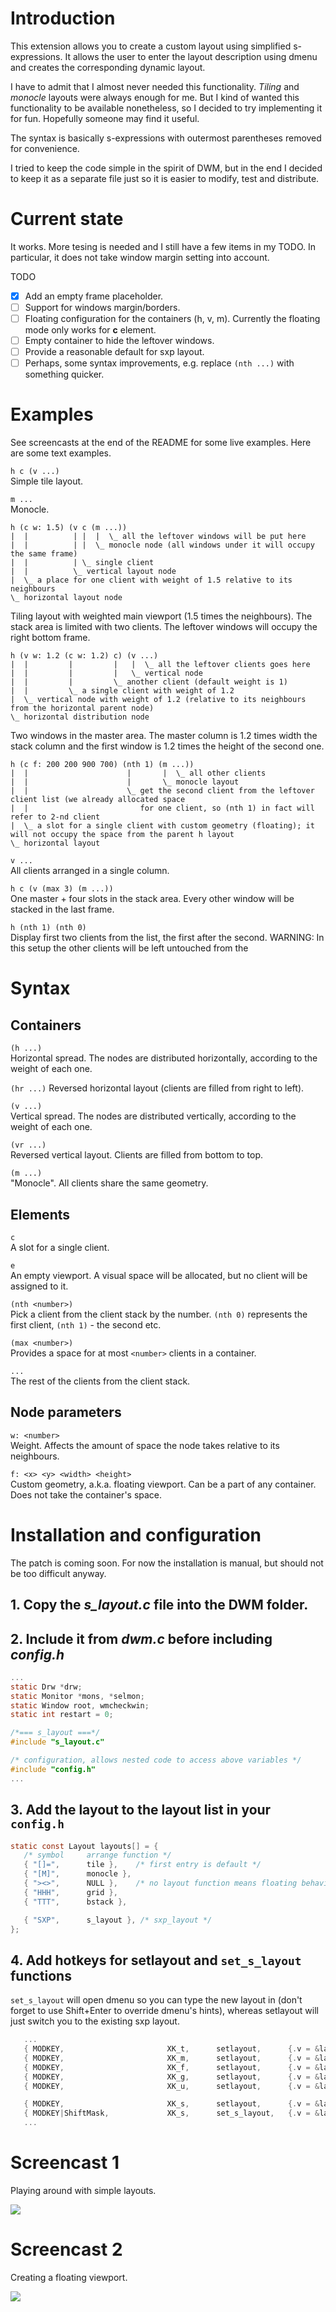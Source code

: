# Introduction

This extension allows you to create a custom layout using simplified s-expressions.
It allows the user to enter the layout description using dmenu and creates the corresponding dynamic layout.

I have to admit that I almost never needed this functionality. *Tiling* and *monocle* layouts were always enough for me.
But I kind of wanted this functionality to be available nonetheless, so I decided to try implementing it for fun.
Hopefully someone may find it useful.

The syntax is basically s-expressions with outermost parentheses removed for convenience.

I tried to keep the code simple in the spirit of DWM, but in the end I decided to keep it as a separate file just so
it is easier to modify, test and distribute.

# Current state

It works. More tesing is needed and I still have a few items in my TODO. In particular, it does not take window margin
setting into account.

TODO
- [x] Add an empty frame placeholder.
- [ ] Support for windows margin/borders.
- [ ] Floating configuration for the containers (h, v, m). Currently the floating mode only works for **c** element.
- [ ] Empty container to hide the leftover windows.
- [ ] Provide a reasonable default for sxp layout.
- [ ] Perhaps, some syntax improvements, e.g. replace `(nth ...)` with something quicker.

# Examples

See screencasts at the end of the README for some live examples.
Here are some text examples.

`h c (v ...)`  
Simple tile layout.

`m ...`  
Monocle.

```
h (c w: 1.5) (v c (m ...))
|  |          | |  |  \_ all the leftover windows will be put here
|  |          | |  \_ monocle node (all windows under it will occupy the same frame)
|  |          | \_ single client 
|  |          \_ vertical layout node
|  \_ a place for one client with weight of 1.5 relative to its neighbours
\_ horizontal layout node
```  
Tiling layout with weighted main viewport (1.5 times the neighbours).
The stack area is limited with two clients. The leftover windows will occupy the right bottom frame.

```
h (v w: 1.2 (c w: 1.2) c) (v ...)
|  |         |         |   |  \_ all the leftover clients goes here
|  |         |         |   \_ vertical node
|  |         |         \_ another client (default weight is 1)
|  |         \_ a single client with weight of 1.2
|  \_ vertical node with weight of 1.2 (relative to its neighbours from the horizontal parent node)
\_ horizontal distribution node
```  
Two windows in the master area. The master column is 1.2 times width the stack column and the first window is 1.2 times
the height of the second one.

```
h (c f: 200 200 900 700) (nth 1) (m ...))
|  |                      |       |  \_ all other clients
|  |                      |       \_ monocle layout
|  |                      \_ get the second client from the leftover client list (we already allocated space
|  |                         for one client, so (nth 1) in fact will refer to 2-nd client
|  \_ a slot for a single client with custom geometry (floating); it will not occupy the space from the parent h layout
\_ horizontal layout
```  

`v ...`  
All clients arranged in a single column.

`h c (v (max 3) (m ...))`  
One master + four slots in the stack area. Every other window will be stacked in the last frame.

`h (nth 1) (nth 0)`  
Display first two clients from the list, the first after the second.
WARNING: In this setup the other clients will be left untouched from the 

# Syntax
## Containers
`(h ...)`  
Horizontal spread.
The nodes are distributed horizontally, according to the weight of each one.

`(hr ...)`
Reversed horizontal layout (clients are filled from right to left).

`(v ...)`  
Vertical spread.
The nodes are distributed vertically, according to the weight of each one.

`(vr ...)`  
Reversed vertical layout. Clients are filled from bottom to top.

`(m ...)`  
"Monocle". All clients share the same geometry.

## Elements
`c`  
A slot for a single client. 

`e`  
An empty viewport. A visual space will be allocated, but no client will be assigned to it.

`(nth <number>)`  
Pick a client from the client stack by the number.
`(nth 0)` represents the first client, `(nth 1)` - the second etc.

`(max <number>)`  
Provides a space for at most `<number>` clients in a container.

`...`  
The rest of the clients from the client stack.

## Node parameters
`w: <number>`  
Weight. Affects the amount of space the node takes relative to its neighbours.

`f: <x> <y> <width> <height>`  
Custom geometry, a.k.a. floating viewport. Can be a part of any container. Does not take the container's space.

# Installation and configuration

The patch is coming soon. For now the installation is manual, but should not be too difficult anyway.

## 1. Copy the *s_layout.c* file into the DWM folder.
## 2. Include it from *dwm.c* before including *config.h*
```c
...
static Drw *drw;
static Monitor *mons, *selmon;
static Window root, wmcheckwin;
static int restart = 0;

/*=== s_layout ===*/
#include "s_layout.c"

/* configuration, allows nested code to access above variables */
#include "config.h"
...
```

## 3. Add the layout to the layout list in your `config.h`
```c
static const Layout layouts[] = {
   /* symbol     arrange function */
   { "[]=",      tile },    /* first entry is default */
   { "[M]",      monocle },
   { "><>",      NULL },    /* no layout function means floating behavior */
   { "HHH",      grid },
   { "TTT",      bstack },

   { "SXP",      s_layout }, /* sxp_layout */
};
```

## 4. Add hotkeys for setlayout and `set_s_layout` functions
`set_s_layout` will open dmenu so you can type the new layout in (don't forget to use Shift+Enter to override dmenu's hints), whereas setlayout will just switch you to the existing sxp layout.
```c
   ...
   { MODKEY,                       XK_t,      setlayout,      {.v = &layouts[0]} },
   { MODKEY,                       XK_m,      setlayout,      {.v = &layouts[1]} },
   { MODKEY,                       XK_f,      setlayout,      {.v = &layouts[2]} },
   { MODKEY,                       XK_g,      setlayout,      {.v = &layouts[3]} },
   { MODKEY,                       XK_u,      setlayout,      {.v = &layouts[4]} },

   { MODKEY,                       XK_s,      setlayout,      {.v = &layouts[5]}},
   { MODKEY|ShiftMask,             XK_s,      set_s_layout,   {.v = &layouts[5]}},
   ...
```

# Screencast 1

Playing around with simple layouts.

![](Screencast-1.gif)

# Screencast 2

Creating a floating viewport.

![](Screencast-2.gif)
